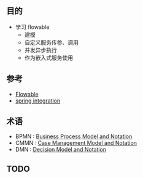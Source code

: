 

## 目的
- 学习 flowable
    - 建模
    - 自定义服务传参、调用 
    - 并发异步执行
    - 作为嵌入式服务使用

## 参考
- [Flowable](https://www.flowable.org/)
- [spring integration](https://www.flowable.org/docs/userguide/index.html#springintegration)

## 术语
- BPMN  : [Business Process Model and Notation](http://www.bpmn.org/)
- CMMN  : [Case Management Model and Notation](https://www.omg.org/spec/CMMN/)
- DMN   : [Decision Model and Notation](https://www.omg.org/spec/DMN/1.1)


## TODO

